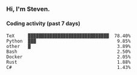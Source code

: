### Hi, I'm Steven.

#### Coding activity (past 7 days)
```
TeX     ▓▓▓▓▓▓▓▓▓▓▓▓▓▓▓▓▓▓▓▓▓▓▓▓▓▓▓▓▓▓  78.40%
Python  ▓▓▓                              9.85%
other   ▓                                3.89%
Bash                                     2.50%
Docker                                   2.05%
Rust                                     1.88%
C#                                       1.43%
```
